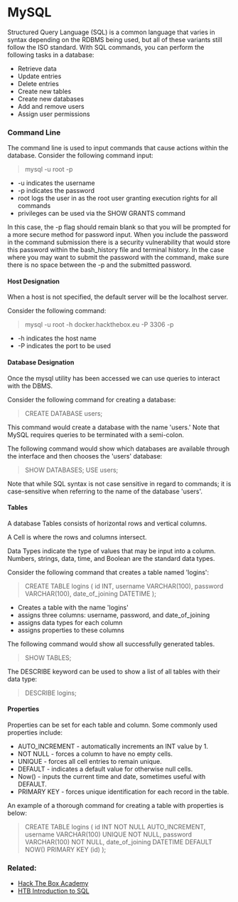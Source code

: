 # MySQL

Structured Query Language (SQL) is a common language that varies in syntax depending on the RDBMS being used, but all of these variants still follow the ISO standard. With SQL commands, you can perform the following tasks in a database:

- Retrieve data
- Update entries
- Delete entries
- Create new tables
- Create new databases
- Add and remove users
- Assign user permissions

### Command Line

The command line is used to input commands that cause actions within the database. Consider the following command input:

>mysql -u root -p

- -u indicates the username
- -p indicates the password
- root logs the user in as the root user granting execution rights for all commands
- privileges can be used via the SHOW GRANTS command

In this case, the -p flag should remain blank so that you will be prompted for a more secure method for password input. When you include the password in the command submission there is a security vulnerability that would store this password within the bash_history file and terminal history. In the case where you may want to submit the password with the command, make sure there is no space between the -p and the submitted password.

#### Host Designation

When a host is not specified, the default server will be the localhost server.

Consider the following command:

>mysql -u root -h docker.hackthebox.eu -P 3306 -p

- -h indicates the host name
- -P indicates the port to be used

#### Database Designation

Once the mysql utility has been accessed we can use queries to interact with the DBMS.

Consider the following command for creating a database:

>	CREATE DATABASE users;

This command would create a database with the name 'users.' Note that MySQL requires queries to be terminated with a semi-colon.

The following command would show which databases are available through the interface and then chooses the 'users' database:

>SHOW DATABASES;
>USE users;

Note that while SQL syntax is not case sensitive in regard to commands; it is case-sensitive when referring to the name of the database 'users'. 

#### Tables

A database Tables consists of horizontal rows and vertical columns. 

A Cell is where the rows and columns intersect.

Data Types indicate the type of values that may be input into a column. Numbers, strings, data, time, and Boolean are the standard data types.

Consider the following command that creates a table named 'logins':

>CREATE TABLE logins (
>	id INT,
>	username VARCHAR(100),
>	password VARCHAR(100),
>	date_of_joining DATETIME
>);

- Creates a table with the name 'logins'
- assigns three columns: username, password, and date_of_joining
- assigns data types for each column
- assigns properties to these columns

The following command would show all successfully generated tables.

>SHOW TABLES;

The DESCRIBE keyword can be used to show a list of all tables with their data type:

>DESCRIBE logins;

#### Properties

Properties can be set for each table and column. Some commonly used properties include:

- AUTO_INCREMENT - automatically increments an INT value by 1.
- NOT NULL - forces a column to have no empty cells.
- UNIQUE - forces all cell entries to remain unique.
- DEFAULT - indicates a default value for otherwise null cells.
- Now() - inputs the current time and date, sometimes useful with DEFAULT.
- PRIMARY KEY - forces unique identification for each record in the table.

An example of a thorough command for creating a table with properties is below:

>CREATE TABLE logins (
>	id INT NOT NULL AUTO_INCREMENT,
>	username VARCHAR(100) UNIQUE NOT NULL,
>	password VARCHAR(100) NOT NULL,
>	date_of_joining DATETIME DEFAULT NOW()
>	PRIMARY KEY (id)
>);

### Related:
- [Hack The Box Academy](https://academy.hackthebox.com/ "Hack The Box Academy Home page")
- [HTB Introduction to SQL](https://academy.hackthebox.com/module/33/section/183 "Intro to SQL")